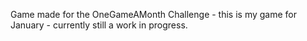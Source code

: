 Game made for the OneGameAMonth Challenge - this is my game for January - currently still a work in progress.